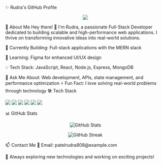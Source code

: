 ✨ Rudra's GitHub Profile
<p align="center"> <img src="https://readme-typing-svg.herokuapp.com?font=Fira+Code&size=22&pause=1000&color=00C6FF&center=true&vCenter=true&width=500&lines=Hey+there!+I'm+Rudra+%F0%9F%91%8B;Full-Stack+Developer;Passionate+about+Tech+%F0%9F%94%8C;Always+learning+new+things+%F0%9F%92%BB" /> </p>
🚀 About Me
Hey there! 👋 I'm Rudra, a passionate Full-Stack Developer dedicated to building scalable and high-performance web applications. I thrive on transforming innovative ideas into real-world solutions.

🔨 Currently Building: Full-stack applications with the MERN stack

🌱 Learning: Figma for enhanced UI/UX design

💡 Tech Stack: JavaScript, React, Node.js, Express, MongoDB

💬 Ask Me About: Web development, APIs, state management, and performance optimization
⚡ Fun Fact: I love solving real-world problems through technology
🛠️ Tech Stack
<p align="left"> <img src="https://img.shields.io/badge/JavaScript-F7DF1E?style=for-the-badge&logo=javascript&logoColor=black" /> <img src="https://img.shields.io/badge/React-61DAFB?style=for-the-badge&logo=react&logoColor=black" /> <img src="https://img.shields.io/badge/Node.js-339933?style=for-the-badge&logo=node.js&logoColor=white" /> <img src="https://img.shields.io/badge/Express-000000?style=for-the-badge&logo=express&logoColor=white" /> <img src="https://img.shields.io/badge/MongoDB-47A248?style=for-the-badge&logo=mongodb&logoColor=white" /> <img src="https://img.shields.io/badge/Git-F05032?style=for-the-badge&logo=git&logoColor=white" /> </p>
📊 GitHub Stats
<p align="center"> <img src="https://github-readme-stats.vercel.app/api?username=Rudra&show_icons=true&theme=radical" alt="GitHub Stats" /> </p> <p align="center"> <img src="https://github-readme-streak-stats.herokuapp.com/?user=Rudra&theme=radical" alt="GitHub Streak" /> </p>
📫 Contact Me
📩 Email: patelrudra808@example.com

🚀 Always exploring new technologies and working on exciting projects!
